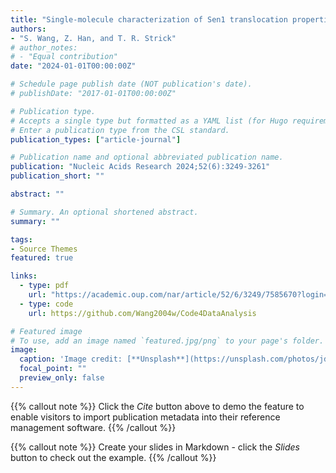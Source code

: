 ```yaml
---
title: "Single-molecule characterization of Sen1 translocation properties provides insights into eukaryotic factor-dependent transcription termination"
authors:
- "S. Wang, Z. Han, and T. R. Strick"
# author_notes:
# - "Equal contribution"
date: "2024-01-01T00:00:00Z"

# Schedule page publish date (NOT publication's date).
# publishDate: "2017-01-01T00:00:00Z"

# Publication type.
# Accepts a single type but formatted as a YAML list (for Hugo requirements).
# Enter a publication type from the CSL standard.
publication_types: ["article-journal"]

# Publication name and optional abbreviated publication name.
publication: "Nucleic Acids Research 2024;52(6):3249-3261"
publication_short: ""

abstract: ""

# Summary. An optional shortened abstract.
summary: ""

tags:
- Source Themes
featured: true

links:
  - type: pdf
    url: "https://academic.oup.com/nar/article/52/6/3249/7585670?login=false"
  - type: code
    url: https://github.com/Wang2004w/Code4DataAnalysis

# Featured image
# To use, add an image named `featured.jpg/png` to your page's folder. 
image:
  caption: 'Image credit: [**Unsplash**](https://unsplash.com/photos/jdD8gXaTZsc)'
  focal_point: ""
  preview_only: false
---
```

{{% callout note %}}
Click the *Cite* button above to demo the feature to enable visitors to import publication metadata into their reference management software.
{{% /callout %}}

{{% callout note %}}
Create your slides in Markdown - click the *Slides* button to check out the example.
{{% /callout %}}
